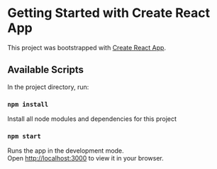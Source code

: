 # Getting Started with Create React App

This project was bootstrapped with [Create React App](https://github.com/facebook/create-react-app).

## Available Scripts

In the project directory, run:

### `npm install`

Install all node modules and dependencies for this project

### `npm start`

Runs the app in the development mode.\
Open [http://localhost:3000](http://localhost:3000) to view it in your browser.
